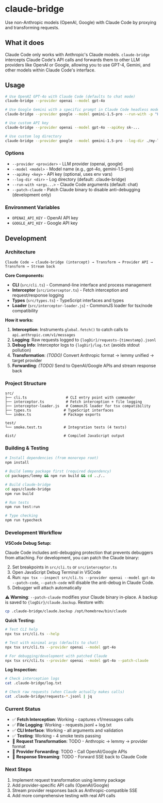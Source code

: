 # claude-bridge

Use non-Anthropic models (OpenAI, Google) with Claude Code by proxying and transforming requests.

## What it does

Claude Code only works with Anthropic's Claude models. `claude-bridge` intercepts Claude Code's API calls and forwards them to other LLM providers like OpenAI or Google, allowing you to use GPT-4, Gemini, and other models within Claude Code's interface.

## Usage

```bash
# Use OpenAI GPT-4o with Claude Code (defaults to chat mode)
claude-bridge --provider openai --model gpt-4o

# Use Google Gemini with a specific prompt in Claude Code headless mode
claude-bridge --provider google --model gemini-1.5-pro --run-with -p "Hello world"

# Use custom API key
claude-bridge --provider openai --model gpt-4o --apiKey sk-...

# Use custom log directory
claude-bridge --provider google --model gemini-1.5-pro --log-dir ./my-logs
```

### Options

- `--provider <provider>` - LLM provider (openai, google)
- `--model <model>` - Model name (e.g., gpt-4o, gemini-1.5-pro)
- `--apiKey <key>` - API key (optional, uses env vars)
- `--log-dir <dir>` - Log directory (default: .claude-bridge)
- `--run-with <args...>` - Claude Code arguments (default: chat)
- `--patch-claude` - Patch Claude binary to disable anti-debugging (development only)

### Environment Variables

- `OPENAI_API_KEY` - OpenAI API key
- `GOOGLE_API_KEY` - Google API key

## Development

### Architecture

```
Claude Code → claude-bridge (intercept) → Transform → Provider API → Transform → Stream back
```

**Core Components:**

- **CLI** (`src/cli.ts`) - Command-line interface and process management
- **Interceptor** (`src/interceptor.ts`) - Fetch interception and request/response logging
- **Types** (`src/types.ts`) - TypeScript interfaces and types
- **Loader** (`src/interceptor-loader.js`) - CommonJS loader for tsx/node compatibility

**How it works:**

1. **Interception**: Instruments `global.fetch()` to catch calls to `api.anthropic.com/v1/messages`
2. **Logging**: Raw requests logged to `{logDir}/requests-{timestamp}.jsonl`
3. **Debug Info**: Interceptor logs to `{logDir}/log.txt` (avoids stdout pollution)
4. **Transformation**: _(TODO)_ Convert Anthropic format → lemmy unified → target provider
5. **Forwarding**: _(TODO)_ Send to OpenAI/Google APIs and stream response back

### Project Structure

```
src/
├── cli.ts                  # CLI entry point with commander
├── interceptor.ts          # Fetch interception + file logging
├── interceptor-loader.js   # CommonJS loader for tsx compatibility
├── types.ts               # TypeScript interfaces
└── index.ts               # Package exports

test/
└── smoke.test.ts          # Integration tests (4 tests)

dist/                      # Compiled JavaScript output
```

### Building & Testing

```bash
# Install dependencies (from monorepo root)
npm install

# Build lemmy package first (required dependency)
cd packages/lemmy && npm run build && cd ../..

# Build claude-bridge
cd apps/claude-bridge
npm run build

# Run tests
npm run test:run

# Type checking
npm run typecheck
```

### Development Workflow

**VSCode Debug Setup:**

Claude Code includes anti-debugging protection that prevents debuggers from attaching. For development, you can patch the Claude binary:

2. Set breakpoints in `src/cli.ts` or `src/interceptor.ts`
3. Open JavaScript Debug Terminal in VSCode
4. Run: `npx tsx --inspect src/cli.ts --provider openai --model gpt-4o --patch-code`, `--patch-code` will disable the anti-debug in Claude Code.
5. Debugger will attach automatically

**⚠️ Warning**: `--patch-claude` modifies your Claude binary in-place. A backup is saved to `{logDir}/claude.backup`. Restore with:

```bash
cp .claude-bridge/claude.backup /opt/homebrew/bin/claude
```

**Quick Testing:**

```bash
# Test CLI help
npx tsx src/cli.ts --help

# Test with minimal args (defaults to chat)
npx tsx src/cli.ts --provider openai --model gpt-4o

# For debugging/development with patched Claude
npx tsx src/cli.ts --provider openai --model gpt-4o --patch-claude
```

**Log Inspection:**

```bash
# Check interception logs
cat .claude-bridge/log.txt

# Check raw requests (when Claude actually makes calls)
cat .claude-bridge/requests-*.jsonl | jq
```

### Current Status

- ✅ **Fetch Interception**: Working - captures v1/messages calls
- ✅ **File Logging**: Working - requests.jsonl + log.txt
- ✅ **CLI Interface**: Working - all arguments and validation
- ✅ **Testing**: Working - 4 smoke tests passing
- 🔄 **Request Transformation**: TODO - Anthropic → lemmy → provider format
- 🔄 **Provider Forwarding**: TODO - Call OpenAI/Google APIs
- 🔄 **Response Streaming**: TODO - Forward SSE back to Claude Code

### Next Steps

1. Implement request transformation using lemmy package
2. Add provider-specific API calls (OpenAI/Google)
3. Stream provider responses back as Anthropic-compatible SSE
4. Add more comprehensive testing with real API calls
